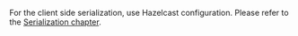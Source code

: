 

For the client side serialization, use Hazelcast configuration. Please refer to the [Serialization chapter](/16_Serialization).
